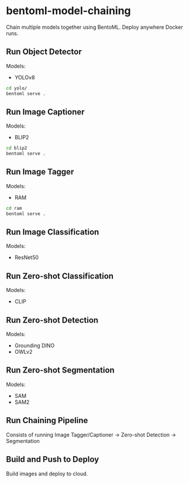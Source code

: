 # bentoml-model-chaining
Chain multiple models together using BentoML. Deploy anywhere Docker runs.


## Run Object Detector
Models:
- YOLOv8

```bash
cd yolo/
bentoml serve .
```

## Run Image Captioner
Models:
- BLIP2

```bash
cd blip2
bentoml serve .
```

## Run Image Tagger
Models:
- RAM

```bash
cd ram
bentoml serve .
```
## Run Image Classification
Models:
- ResNet50

## Run Zero-shot Classification
Models:
- CLIP

## Run Zero-shot Detection

Models:
- Grounding DINO
- OWLv2

## Run Zero-shot Segmentation
Models:
- SAM
- SAM2

## Run Chaining Pipeline
Consists of running Image Tagger/Captioner -> Zero-shot Detection -> Segmentation


## Build and Push to Deploy
Build images and deploy to cloud.